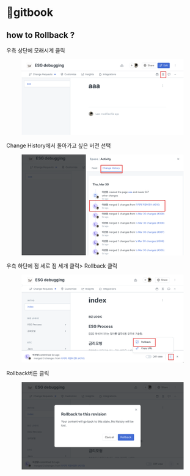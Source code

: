 # gitbook

## how to Rollback ?

우측 상단에 모래시계 클릭&#x20;

<figure><img src="../../.gitbook/assets/image (2).png" alt=""><figcaption></figcaption></figure>

Change History에서 돌아가고 싶은 버전 선택&#x20;

<figure><img src="../../.gitbook/assets/image (5).png" alt=""><figcaption></figcaption></figure>

우측 하단에 점 세로 점 세개 클릭> Rollback 클릭&#x20;

<figure><img src="../../.gitbook/assets/image (1).png" alt=""><figcaption></figcaption></figure>

Rollback버튼 클릭&#x20;

<figure><img src="../../.gitbook/assets/image.png" alt=""><figcaption></figcaption></figure>
